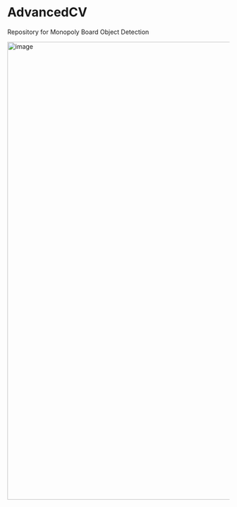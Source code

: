 # AdvancedCV
Repository for Monopoly Board Object Detection 

<img width="825" height="1036" alt="image" src="https://github.com/user-attachments/assets/487e0d8d-83fa-4e9d-b007-7a28eeb999a8" />
